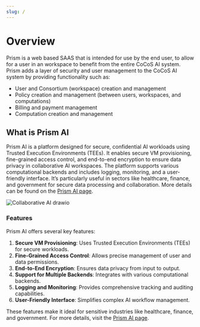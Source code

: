 ```yaml
---
slug: /
---
```


# Overview

Prism is a web based SAAS that is intended for use by the end user, to allow for a user in an workspace to benefit from the entire CoCoS AI system. Prism adds a layer of security and user management to the CoCoS AI system by providing functionality such as:

- User and Consortium (workspace) creation and management
- Policy creation and management (between users, workspaces, and computations)
- Billing and payment management
- Computation creation and management

## What is Prism AI

Prism AI is a platform designed for secure, confidential AI workloads using Trusted Execution Environments (TEEs). It enables secure VM provisioning, fine-grained access control, and end-to-end encryption to ensure data privacy in collaborative AI workspaces. The platform supports various computational backends and includes logging, monitoring, and a user-friendly interface. It’s particularly useful in sectors like healthcare, finance, and government for secure data processing and collaboration. More details can be found on the [Prism AI page](https://ultraviolet.rs/prism.html).

![Collaborative AI drawio](https://user-images.githubusercontent.com/23095882/183417817-a5013c43-637e-488b-9e06-ee6fe8e588b0.svg)

### Features

Prism AI offers several key features:

1. **Secure VM Provisioning**: Uses Trusted Execution Environments (TEEs) for secure workloads.
2. **Fine-Grained Access Control**: Allows precise management of user and data permissions.
3. **End-to-End Encryption**: Ensures data privacy from input to output.
4. **Support for Multiple Backends**: Integrates with various computational backends.
5. **Logging and Monitoring**: Provides comprehensive tracking and auditing capabilities.
6. **User-Friendly Interface**: Simplifies complex AI workflow management.

These features make it ideal for sensitive industries like healthcare, finance, and government. For more details, visit the [Prism AI page](https://ultraviolet.rs/prism.html).
